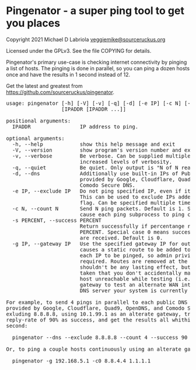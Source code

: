 Pingenator - a super ping tool to get you places
================================================

Copyright 2021 Michael D Labriola <veggiemike@sourceruckus.org>

Licensed under the GPLv3. See the file COPYING for details. 

Pingenator's primary use-case is checking internet connectivity by
pinging a list of hosts.  The pinging is done in parallel, so you can
ping a dozen hosts once and have the results in 1 second instead of
12.

Get the latest and greatest from https://github.com/sourceruckus/pingenator.

<pre>
usage: pingenator [-h] [-V] [-v] [-q] [-d] [-e IP] [-c N] [-s PERCENT] [-g IP]
                  [IPADDR [IPADDR ...]]

positional arguments:
  IPADDR                IP address to ping.

optional arguments:
  -h, --help            show this help message and exit
  -V, --version         show program's version number and exit
  -v, --verbose         Be verbose. Can be supplied multiple times for
                        increased levels of verbosity.
  -q, --quiet           Be quiet. Only output is "N of N reached".
  -d, --dns             Additionally use built-in IPs of Public DNS servers
                        provided by Google, Cloudflare, Quad9, OpenDNS, and
                        Comodo Secure DNS.
  -e IP, --exclude IP   Do not ping specified IP, even if it's been specified.
                        This can be used to exclude IPs added via the --dns
                        flag. Can be specified multiple times.
  -c N, --count N       Send N ping packets. Default is 1. Specifying 0 will
                        cause each ping subprocess to ping continiously.
  -s PERCENT, --success PERCENT
                        Return successfully if percentange reached is at least
                        PERCENT. Special case 0 means success if any responses
                        are received. Default is 0.
  -g IP, --gateway IP   Use the specified gateway IP for outgoing pings. This
                        causes a static route to be added to the system for
                        each IP to be pinged, so admin privileges are
                        required. Routes are removed at the end, so there
                        shouldn't be any lasting effect, but care should be
                        taken that you don't accidentally make an important
                        host unreachable while testing (i.e., don't use a
                        gateway to test an alternate WAN interface pinging the
                        DNS server your system is currently using).

For example, to send 4 pings in parallel to each public DNS server
provided by Google, Cloudflare, Quad9, OpenDNS, and Comodo Secure DNS,
exluding 8.8.8.8, using 10.1.99.1 as an alterate gateway, treating a
reply-rate of 90% as success, and get the results all whithin about 1
second:

  pingenator --dns --exclude 8.8.8.8 --count 4 --success 90 --gateway 10.1.99.1

Or, to ping a couple hosts continuously using an alterate gateway:

  pingenator -g 192.168.5.1 -c0 8.8.4.4 1.1.1.1
</pre>
